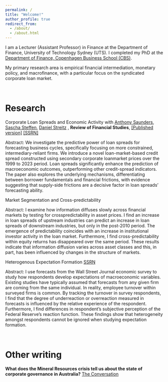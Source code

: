 ```yaml
---
permalink: /
title: "Welcome!"
author_profile: true
redirect_from: 
  - /about/
  - /about.html
---
```


I am a Lecturer (Assistant Professor) in Finance at the Department of Finance, University of Technology Sydney (UTS). I completed my PhD at the [Department of Finance, Copenhagen Business School (CBS)](https://www.cbs.dk/en/staff/aspfi).

My primary research area is empirical financial intermediation, monetary policy, and macrofinance, with a particular focus on the syndicated corporate loan market. 

<br>


Research
======

Corporate Loan Spreads and Economic Activity with [Anthony Saunders](https://www.stern.nyu.edu/faculty/bio/anthony-saunders), [Sascha Steffen](https://www.sascha-steffen.de/), [Daniel Streitz](https://sites.google.com/site/streitzdaniel/) , **Review of Financial Studies**, [[Published version]](https://academic.oup.com/rfs/article/38/2/507/7918340?guestAccessKey=478e97d8-0d2f-481e-bb53-7669945bba3a&utm_source=authortollfreelink&utm_campaign=rfs&utm_medium=email) [[SSRN]](https://papers.ssrn.com/sol3/papers.cfm?abstract_id=3717358)  

Abstract: We investigate the predictive power of loan spreads for forecasting business cycles, specifically focusing on more constrained, intermediary-reliant firms. We introduce a novel loan-market-based credit spread constructed using secondary corporate loanmarket prices over the 1999 to 2023 period. Loan spreads significantly enhance the prediction of macroeconomic outcomes, outperforming other credit-spread indicators. The paper also explores the underlying mechanisms, differentiating between borrower fundamentals and financial frictions, with evidence suggesting that supply-side frictions are a decisive factor in loan spreads’ forecasting ability.



Market Segmentation and Cross-predictability 

Abstract: I examine how information diffuses slowly across financial markets by testing for crosspredictability in asset prices. I find an increase in loan spreads of upstream industries can predict an increase in loan spreads of downstream industries, but only in the post-2010 period. The emergence of predictability coincides with an increase in institutional investor activity in the loan market. Furthermore, I find cross-predictability within equity returns has disappeared over the same period. These results indicate that information diffusion varies across asset classes and this, in part, has been influenced by changes in the structure of markets.


Heterogenous Expectation Formation [SSRN](https://papers.ssrn.com/sol3/papers.cfm?abstract_id=4729915)  

Abstract: I use forecasts from the Wall Street Journal economic survey to study how respondents develop expectations of macroeconomic variables. Existing studies have typically assumed that forecasts from any given firm are coming from the same individual. In reality, employee turnover within surveyed firms is common. By tracking the turnover in survey respondents, I find that the degree of underreaction or overreaction measured in forecasts is influenced by the relative experience of the respondent. Furthermore, I find differences in respondent’s subjective perception of the Federal Reserve’s reaction function. These findings show that heterogeneity amongst respondents cannot be ignored when studying expectation formation.


<br>


Other writing
======

**What does the Mineral Resources crisis tell us about the state of corporate governance in Australia?** [The Conversation](https://theconversation.com/what-does-the-mineral-resources-crisis-tell-us-about-the-state-of-corporate-governance-in-australia-243038) 


